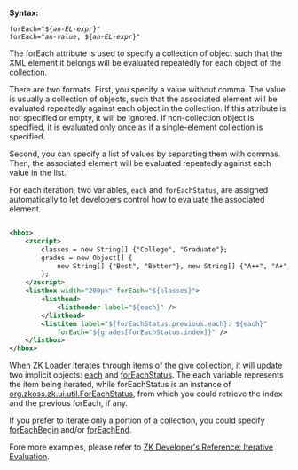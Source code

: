 **Syntax:**

`forEach="${`*`an-EL-expr`*`}"`  
`forEach="`*`an-value`*`, ${`*`an-EL-expr`*`}"`

The forEach attribute is used to specify a collection of object such
that the XML element it belongs will be evaluated repeatedly for each
object of the collection.

There are two formats. First, you specify a value without comma. The
value is usually a collection of objects, such that the associated
element will be evaluated repeatedly against each object in the
collection. If this attribute is not specified or empty, it will be
ignored. If non-collection object is specified, it is evaluated only
once as if a single-element collection is specified.

Second, you can specify a list of values by separating them with commas.
Then, the associated element will be evaluated repeatedly against each
value in the list.

For each iteration, two variables, `each` and `forEachStatus`, are
assigned automatically to let developers control how to evaluate the
associated element.

```xml

<hbox>
    <zscript>
        classes = new String[] {"College", "Graduate"};
        grades = new Object[] {
            new String[] {"Best", "Better"}, new String[] {"A++", "A+", "A"}
        };
    </zscript>
    <listbox width="200px" forEach="${classes}">
        <listhead>
            <listheader label="${each}" />
        </listhead>
        <listitem label="${forEachStatus.previous.each}: ${each}"
            forEach="${grades[forEachStatus.index]}" />
    </listbox>
</hbox>
```

When ZK Loader iterates through items of the give collection, it will
update two implicit objects:
[each](zuml_ref/each)
and
[forEachStatus](zuml_ref/foreachstatus).
The each variable represents the item being iterated, while
forEachStatus is an instance of
[org.zkoss.zk.ui.util.ForEachStatus](https://www.zkoss.org/javadoc/latest/zk/org/zkoss/zk/ui/util/ForEachStatus.html),
from which you could retrieve the index and the previous forEach, if
any.

If you prefer to iterate only a portion of a collection, you could
specify
[forEachBegin](zuml_ref/foreachbegin)
and/or
[forEachEnd](zuml_ref/foreachend).

Fore more examples, please refer to [ZK Developer's Reference: Iterative Evaluation]({{site.baseurl}}/zk_dev_ref/ui_composing/iterative_evaluation).


